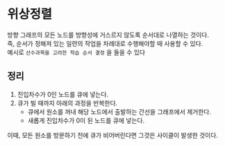 # 위상정렬

방향 그래프의 모든 노드를 방향성에 거스르지 않도록 순서대로 나열하는 것이다.  
즉, 순서가 정해져 있는 일련의 작업을 차례대로 수행해야할 때 사용할 수 있다.  
예시로 `선수과목을 고려한 학습 순서 결정` 을 들을 수 있다

## 정리

1. 진입차수가 0인 노드를 큐에 넣는다.
2. 큐가 빌 때까지 아래의 과정을 반복한다.
   - 큐에서 원소를 꺼내 해당 노드에서 출발하는 간선을 그래프에서 제거한다.
   - 새롭게 진입차수가 0이 된 노드를 큐에 넣는다.

이때, 모든 원소를 방문하기 전에 큐가 비어버린다면 그것은 사이클이 발생한 것이다.
